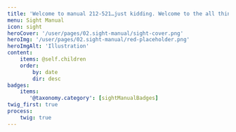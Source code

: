 ```yaml
---
title: 'Welcome to manual 212-521…just kidding. Welcome to the all things accessibility and sound!'
menu: Sight Manual
icon: sight
heroCover: '/user/pages/02.sight-manual/sight-cover.png'
heroImg: '/user/pages/02.sight-manual/red-placeholder.png'
heroImgAlt: 'Illustration'
content:
    items: @self.children
    order:
        by: date
        dir: desc
badges:
    items:
       '@taxonomy.category': [sightManualBadges]
twig_first: true
process:
    twig: true
---
```

